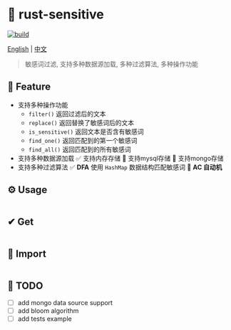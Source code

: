 # 🚫 rust-sensitive

[![build](https://img.shields.io/badge/build-1.00-brightgreen)](https://github.com/wqwqzzz/rust-sensitive)

[English](README.md) | [中文](README_ZH.md)

> 敏感词过滤, 支持多种数据源加载, 多种过滤算法, 多种操作功能

## 🌟 Feature

- 支持多种操作功能
    - `filter()` 返回过滤后的文本
    - `replace()` 返回替换了敏感词后的文本
    - `is_sensitive()` 返回文本是否含有敏感词
    - `find_one()` 返回匹配到的第一个敏感词
    - `find_all()` 返回匹配到的所有敏感词
- 支持多种数据源加载
    ✅ 支持内存存储
    🔲 支持mysql存储
    🔲 支持mongo存储
- 支持多种过滤算法
    ✅ **DFA** 使用 `HashMap` 数据结构匹配敏感词
    🔲 **AC 自动机**

## ⚙ Usage

```rust

```

## ✔ Get

```
```

## 📂 Import

```go
```

## 

## 📌 TODO

- [ ] add mongo data source support
- [ ] add  bloom algorithm
- [ ] add  tests example